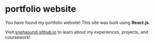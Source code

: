 # portfolio website

<p>You have found my portfolio website! This site was built using <strong>React.js</strong>.</p>

<p>Visit <a href="https://snehasund.github.io" target="_blank">snehasund.github.io</a> to learn about my experiences, projects, and coursework!</p>
